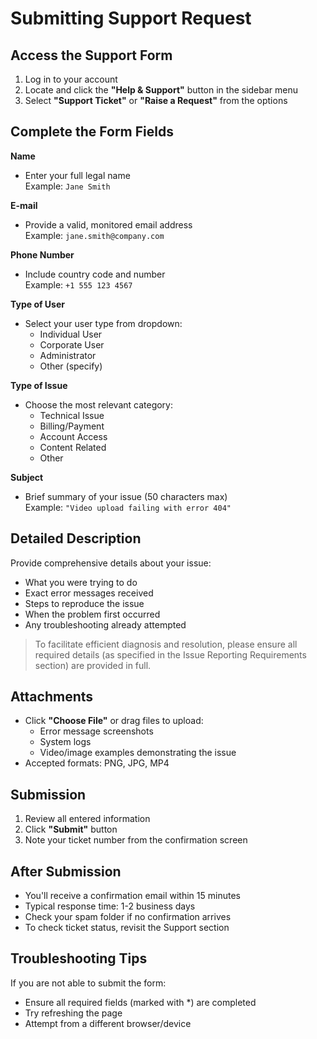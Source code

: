 # Submitting Support Request

## Access the Support Form
1. Log in to your account
2. Locate and click the **"Help & Support"** button in the sidebar menu
3. Select **"Support Ticket"** or **"Raise a Request"** from the options

## Complete the Form Fields

**Name**
- Enter your full legal name  
  Example: `Jane Smith`

**E-mail**
- Provide a valid, monitored email address  
  Example: `jane.smith@company.com`

**Phone Number**
- Include country code and number  
  Example: `+1 555 123 4567`

**Type of User**
- Select your user type from dropdown:
    - Individual User
    - Corporate User
    - Administrator
    - Other (specify)

**Type of Issue**
- Choose the most relevant category:
    - Technical Issue
    - Billing/Payment
    - Account Access
    - Content Related
    - Other

**Subject**
- Brief summary of your issue (50 characters max)  
  Example: `"Video upload failing with error 404"`

## Detailed Description
Provide comprehensive details about your issue:
- What you were trying to do
- Exact error messages received
- Steps to reproduce the issue
- When the problem first occurred
- Any troubleshooting already attempted
> To facilitate efficient diagnosis and resolution, please ensure all required details (as specified in the Issue Reporting Requirements section) are provided in full. 


## Attachments
- Click **"Choose File"** or drag files to upload:
    - Error message screenshots
    - System logs
    - Video/image examples demonstrating the issue
- Accepted formats: PNG, JPG, MP4

## Submission
1. Review all entered information
2. Click **"Submit"** button
3. Note your ticket number from the confirmation screen

## After Submission
- You'll receive a confirmation email within 15 minutes
- Typical response time: 1-2 business days
- Check your spam folder if no confirmation arrives
- To check ticket status, revisit the Support section

## Troubleshooting Tips
If you are not able to submit the form:
- Ensure all required fields (marked with *) are completed
- Try refreshing the page
- Attempt from a different browser/device